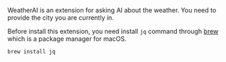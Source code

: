 WeatherAI is an extension for asking AI about the weather.
You need to provide the city you are currently in.

Before install this extension, you need install `jq` command through [brew](https://brew.sh/) which is a package manager for macOS.

```shell
brew install jq
```
